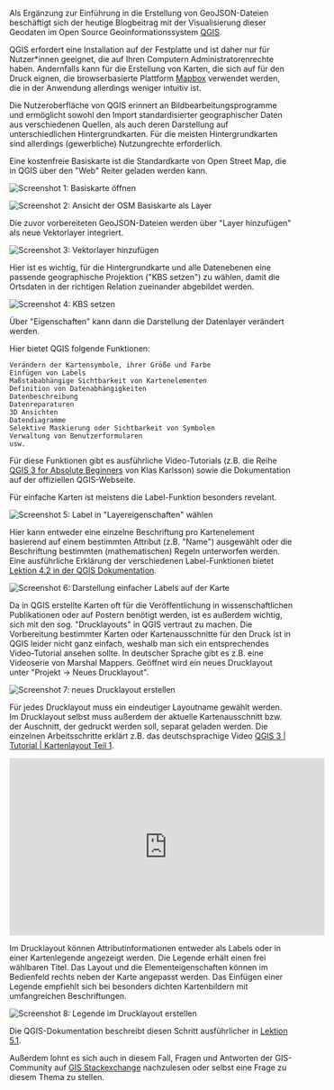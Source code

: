 Als Ergänzung zur Einführung in die Erstellung von GeoJSON-Dateien beschäftigt sich der heutige Blogbeitrag mit der Visualisierung dieser Geodaten im Open Source Geoinformationssystem [QGIS](https://www.qgis.org/en/site/).

QGIS erfordert eine Installation auf der Festplatte und ist daher nur für Nutzer*innen geeignet, die auf Ihren Computern Administratorenrechte haben. Andernfalls kann für die Erstellung von Karten, die sich auf für den Druck eignen, die browserbasierte Plattform [Mapbox](https://www.mapbox.com/) verwendet werden, die in der Anwendung allerdings weniger intuitiv ist.

Die Nutzeroberfläche von QGIS erinnert an Bildbearbeitungsprogramme und ermöglicht sowohl den Import standardisierter geographischer Daten aus verschiedenen Quellen, als auch deren Darstellung auf unterschiedlichen Hintergrundkarten. Für die meisten Hintergrundkarten sind allerdings (gewerbliche) Nutzungrechte erforderlich.

Eine kostenfreie Basiskarte ist die Standardkarte von Open Street Map, die in QGIS über den "Web" Reiter geladen werden kann.

![Screenshot 1: Basiskarte öffnen](https://pad.gwdg.de/uploads/upload_d8ae223f5b2223b760c37f84731c2fe1.png)

![Screenshot 2: Ansicht der OSM Basiskarte als Layer](https://pad.gwdg.de/uploads/upload_7480da65ed4d463006ef96df521de6c7.png)

Die zuvor vorbereiteten GeoJSON-Dateien werden über "Layer hinzufügen" als neue Vektorlayer integriert.

![Screenshot 3: Vektorlayer hinzufügen](https://pad.gwdg.de/uploads/upload_5629188d99e33c1fabfc347346f20bef.png)

Hier ist es wichtig, für die Hintergrundkarte und alle Datenebenen eine passende geographische Projektion ("KBS setzen") zu wählen, damit die Ortsdaten in der richtigen Relation zueinander abgebildet werden.

![Screenshot 4: KBS setzen](https://pad.gwdg.de/uploads/upload_f6c0991996fc2fce7e2aa548ede1d1d5.png)

Über "Eigenschaften" kann dann die Darstellung der Datenlayer verändert werden.

Hier bietet QGIS folgende Funktionen:

    Verändern der Kartensymbole, ihrer Größe und Farbe
    Einfügen von Labels
    Maßstababhängige Sichtbarkeit von Kartenelementen
    Definition von Datenabhängigkeiten
    Datenbeschreibung
    Datenreparaturen
    3D Ansichten
    Datendiagramme
    Selektive Maskierung oder Sichtbarkeit von Symbolen
    Verwaltung von Benutzerformularen
    usw.

Für diese Funktionen gibt es ausführliche Video-Tutorials (z.B. die Reihe [QGIS 3 for Absolute Beginners](https://www.youtube.com/watch?v=kCnNWyl9qSE) von Klas Karlsson) sowie die Dokumentation auf der offiziellen QGIS-Webseite.

Für einfache Karten ist meistens die Label-Funktion besonders revelant.

![Screenshot 5: Label in "Layereigenschaften" wählen](https://pad.gwdg.de/uploads/upload_a5e4b18108a2063eac99653fdac15b68.png)

Hier kann entweder eine einzelne Beschriftung pro Kartenelement basierend auf einem bestimmten Attribut (z.B. "Name") ausgewählt oder die Beschriftung bestimmten (mathematischen) Regeln unterworfen werden. Eine ausführliche Erklärung der verschiedenen Label-Funktionen bietet [Lektion 4.2 in der QGIS Dokumentation](https://docs.qgis.org/2.14/en/docs/training_manual/vector_classification/label_tool.html).

![Screenshot 6: Darstellung einfacher Labels auf der Karte](https://pad.gwdg.de/uploads/upload_707e46505255df424e786b72b45dba32.png)

Da in QGIS erstellte Karten oft für die Veröffentlichung in wissenschaftlichen Publikationen oder auf Postern benötigt werden, ist es außerdem wichtig, sich mit den sog. "Drucklayouts" in QGIS vertraut zu machen. Die Vorbereitung bestimmter Karten oder Kartenausschnitte für den Druck ist in QGIS leider nicht ganz einfach, weshalb man sich ein entsprechendes Video-Tutorial ansehen sollte. In deutscher Sprache gibt es z.B. eine Videoserie von Marshal Mappers. Geöffnet wird ein neues Drucklayout unter "Projekt -> Neues Drucklayout".

![Screenshot 7: neues Drucklayout erstellen](https://pad.gwdg.de/uploads/upload_0094bdeab10b00201a6c7cb1a157d629.png)

Für jedes Drucklayout muss ein eindeutiger Layoutname gewählt werden. Im Drucklayout selbst muss außerdem der aktuelle Kartenausschnitt bzw. der Auschnitt, der gedruckt werden soll, separat geladen werden. Die einzelnen Arbeitsschritte erklärt z.B. das deutschsprachige Video [QGIS 3 | Tutorial | Kartenlayout Teil 1](https://www.youtube.com/watch?v=rpkeBZHrXVQ&t=2s).

<iframe width="560" height="315" src="https://www.youtube.com/embed/rpkeBZHrXVQ" frameborder="0" allow="accelerometer; autoplay; encrypted-media; gyroscope; picture-in-picture" allowfullscreen></iframe>


Im Drucklayout können Attributinformationen entweder als Labels oder in einer Kartenlegende angezeigt werden. Die Legende erhält einen frei wählbaren Titel. Das Layout und die Elementeigenschaften können im Bedienfeld rechts neben der Karte angepasst werden. Das Einfügen einer Legende empfiehlt sich bei besonders dichten Kartenbildern mit umfangreichen Beschriftungen.

![Screenshot 8: Legende im Drucklayout erstellen](https://pad.gwdg.de/uploads/upload_f61bf99243723e343447ee7b148258c6.png)

Die QGIS-Dokumentation beschreibt diesen Schritt ausführlicher in [Lektion 5.1](https://docs.qgis.org/3.4/en/docs/training_manual/map_composer/map_composer.html).

Außerdem lohnt es sich auch in diesem Fall, Fragen und Antworten der GIS-Community auf [GIS Stackexchange](https://gis.stackexchange.com/) nachzulesen oder selbst eine Frage zu diesem Thema zu stellen.
